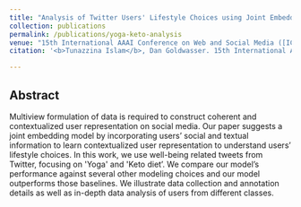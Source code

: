 ```yaml
---
title: "Analysis of Twitter Users' Lifestyle Choices using Joint Embedding Model"
collection: publications
permalink: /publications/yoga-keto-analysis
venue: "15th International AAAI Conference on Web and Social Media ([ICWSM-2021](https://www.icwsm.org/2021/index.html))"
citation: '<b>Tunazzina Islam</b>, Dan Goldwasser. 15th International AAAI Conference on Web and Social Media (CWSM-2021) (To appear)'

--- 
```


## Abstract
Multiview formulation of data is required to construct coherent and contextualized user representation on social media. Our paper suggests a joint embedding model by incorporating users’ social and textual information to learn contextualized user representation to understand users’ lifestyle choices. In this work, we use well-being related tweets from Twitter, focusing on 'Yoga' and 'Keto diet’. We compare our model’s performance against several other modeling choices and our model outperforms those baselines. We illustrate data collection and annotation details as well as in-depth data analysis of users from different classes.
